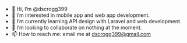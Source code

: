 - 👋 Hi, I’m @dscrogg399
- 👀 I’m interested in mobile app and web app development.
- 🌱 I’m currently learning API design with Laravel and web development.
- 💞️ I’m looking to collaborate on nothing at the moment.
- 📫 How to reach me: email me at dscrogg399@gmail.com

<!---
dscrogg399/dscrogg399 is a ✨ special ✨ repository because its `README.md` (this file) appears on your GitHub profile.
You can click the Preview link to take a look at your changes.
--->
